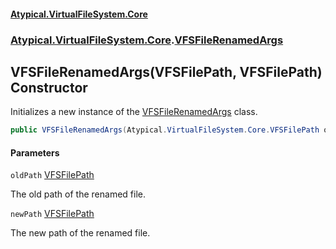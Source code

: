 #### [Atypical.VirtualFileSystem.Core](VirtualFileSystem.md 'VirtualFileSystem')
### [Atypical.VirtualFileSystem.Core](VirtualFileSystem.md#Atypical.VirtualFileSystem.Core 'Atypical.VirtualFileSystem.Core').[VFSFileRenamedArgs](VFSFileRenamedArgs.md 'Atypical.VirtualFileSystem.Core.VFSFileRenamedArgs')

## VFSFileRenamedArgs(VFSFilePath, VFSFilePath) Constructor

Initializes a new instance of the [VFSFileRenamedArgs](VFSFileRenamedArgs.md 'Atypical.VirtualFileSystem.Core.VFSFileRenamedArgs') class.

```csharp
public VFSFileRenamedArgs(Atypical.VirtualFileSystem.Core.VFSFilePath oldPath, Atypical.VirtualFileSystem.Core.VFSFilePath newPath);
```
#### Parameters

<a name='Atypical.VirtualFileSystem.Core.VFSFileRenamedArgs.VFSFileRenamedArgs(Atypical.VirtualFileSystem.Core.VFSFilePath,Atypical.VirtualFileSystem.Core.VFSFilePath).oldPath'></a>

`oldPath` [VFSFilePath](VFSFilePath.md 'Atypical.VirtualFileSystem.Core.VFSFilePath')

The old path of the renamed file.

<a name='Atypical.VirtualFileSystem.Core.VFSFileRenamedArgs.VFSFileRenamedArgs(Atypical.VirtualFileSystem.Core.VFSFilePath,Atypical.VirtualFileSystem.Core.VFSFilePath).newPath'></a>

`newPath` [VFSFilePath](VFSFilePath.md 'Atypical.VirtualFileSystem.Core.VFSFilePath')

The new path of the renamed file.